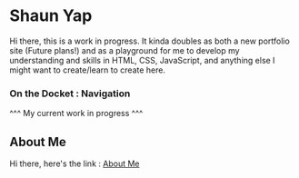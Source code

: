 # Shaun Yap

Hi there, this is a work in progress. It kinda doubles as both a new portfolio site (Future plans!) and as a playground for me to develop my understanding and skills in HTML, CSS, JavaScript, and anything else I might want to create/learn to create here.

### On the Docket : Navigation
^^^ My current work in progress ^^^

## About Me
Hi there, here's the link : [About Me](./pages/aboutme.html)